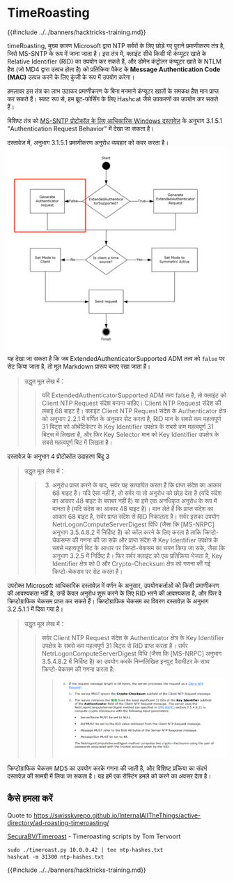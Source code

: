 # TimeRoasting

{{#include ../../banners/hacktricks-training.md}}

timeRoasting, मुख्य कारण Microsoft द्वारा NTP सर्वरों के लिए छोड़े गए पुराने प्रमाणीकरण तंत्र है, जिसे MS-SNTP के रूप में जाना जाता है। इस तंत्र में, क्लाइंट सीधे किसी भी कंप्यूटर खाते के Relative Identifier (RID) का उपयोग कर सकते हैं, और डोमेन कंट्रोलर कंप्यूटर खाते के NTLM हैश (जो MD4 द्वारा उत्पन्न होता है) को प्रतिक्रिया पैकेट के **Message Authentication Code (MAC)** उत्पन्न करने के लिए कुंजी के रूप में उपयोग करेगा।

हमलावर इस तंत्र का लाभ उठाकर प्रमाणीकरण के बिना मनमाने कंप्यूटर खातों के समकक्ष हैश मान प्राप्त कर सकते हैं। स्पष्ट रूप से, हम ब्रूट-फोर्सिंग के लिए Hashcat जैसे उपकरणों का उपयोग कर सकते हैं।

विशिष्ट तंत्र को [MS-SNTP प्रोटोकॉल के लिए आधिकारिक Windows दस्तावेज़](https://winprotocoldoc.z19.web.core.windows.net/MS-SNTP/%5bMS-SNTP%5d.pdf) के अनुभाग 3.1.5.1 "Authentication Request Behavior" में देखा जा सकता है।

दस्तावेज़ में, अनुभाग 3.1.5.1 प्रमाणीकरण अनुरोध व्यवहार को कवर करता है।
![](../../images/Pasted%20image%2020250709114508.png)
यह देखा जा सकता है कि जब ExtendedAuthenticatorSupported ADM तत्व को `false` पर सेट किया जाता है, तो मूल Markdown प्रारूप बनाए रखा जाता है।

>उद्धृत मूल लेख में：
>>यदि ExtendedAuthenticatorSupported ADM तत्व false है, तो क्लाइंट को Client NTP Request संदेश बनाना चाहिए। Client NTP Request संदेश की लंबाई 68 बाइट है। क्लाइंट Client NTP Request संदेश के Authenticator क्षेत्र को अनुभाग 2.2.1 में वर्णित के अनुसार सेट करता है, RID मान के सबसे कम महत्वपूर्ण 31 बिट्स को ऑथेंटिकेटर के Key Identifier उपक्षेत्र के सबसे कम महत्वपूर्ण 31 बिट्स में लिखता है, और फिर Key Selector मान को Key Identifier उपक्षेत्र के सबसे महत्वपूर्ण बिट में लिखता है।

दस्तावेज़ के अनुभाग 4 प्रोटोकॉल उदाहरण बिंदु 3

>उद्धृत मूल लेख में：
>>3. अनुरोध प्राप्त करने के बाद, सर्वर यह सत्यापित करता है कि प्राप्त संदेश का आकार 68 बाइट है। यदि ऐसा नहीं है, तो सर्वर या तो अनुरोध को छोड़ देता है (यदि संदेश का आकार 48 बाइट के बराबर नहीं है) या इसे एक अनधिकृत अनुरोध के रूप में मानता है (यदि संदेश का आकार 48 बाइट है)। मान लेते हैं कि प्राप्त संदेश का आकार 68 बाइट है, सर्वर प्राप्त संदेश से RID निकालता है। सर्वर इसका उपयोग NetrLogonComputeServerDigest विधि (जैसा कि [MS-NRPC] अनुभाग 3.5.4.8.2 में निर्दिष्ट है) को कॉल करने के लिए करता है ताकि क्रिप्टो-चेकसम्स की गणना की जा सके और प्राप्त संदेश से Key Identifier उपक्षेत्र के सबसे महत्वपूर्ण बिट के आधार पर क्रिप्टो-चेकसम का चयन किया जा सके, जैसा कि अनुभाग 3.2.5 में निर्दिष्ट है। फिर सर्वर क्लाइंट को एक प्रतिक्रिया भेजता है, Key Identifier क्षेत्र को 0 और Crypto-Checksum क्षेत्र को गणना की गई क्रिप्टो-चेकसम पर सेट करता है।

उपरोक्त Microsoft आधिकारिक दस्तावेज़ में वर्णन के अनुसार, उपयोगकर्ताओं को किसी प्रमाणीकरण की आवश्यकता नहीं है; उन्हें केवल अनुरोध शुरू करने के लिए RID भरने की आवश्यकता है, और फिर वे क्रिप्टोग्राफिक चेकसम प्राप्त कर सकते हैं। क्रिप्टोग्राफिक चेकसम का विवरण दस्तावेज़ के अनुभाग 3.2.5.1.1 में दिया गया है।

>उद्धृत मूल लेख में：
>>सर्वर Client NTP Request संदेश के Authenticator क्षेत्र के Key Identifier उपक्षेत्र के सबसे कम महत्वपूर्ण 31 बिट्स से RID प्राप्त करता है। सर्वर NetrLogonComputeServerDigest विधि (जैसा कि [MS-NRPC] अनुभाग 3.5.4.8.2 में निर्दिष्ट है) का उपयोग करके निम्नलिखित इनपुट पैरामीटर के साथ क्रिप्टो-चेकसम की गणना करता है:
>>>![](../../images/Pasted%20image%2020250709115757.png)

क्रिप्टोग्राफिक चेकसम MD5 का उपयोग करके गणना की जाती है, और विशिष्ट प्रक्रिया का संदर्भ दस्तावेज़ की सामग्री में लिया जा सकता है। यह हमें एक रोस्टिंग हमले को करने का अवसर देता है।

## कैसे हमला करें

Quote to https://swisskyrepo.github.io/InternalAllTheThings/active-directory/ad-roasting-timeroasting/

[SecuraBV/Timeroast](https://github.com/SecuraBV/Timeroast) - Timeroasting scripts by Tom Tervoort
```
sudo ./timeroast.py 10.0.0.42 | tee ntp-hashes.txt
hashcat -m 31300 ntp-hashes.txt
```
{{#include ../../banners/hacktricks-training.md}}
